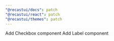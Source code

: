 ```yaml
---
"@recastui/docs": patch
"@recastui/react": patch
"@recastui/themes": patch
---
```


Add Checkbox component
Add Label component
